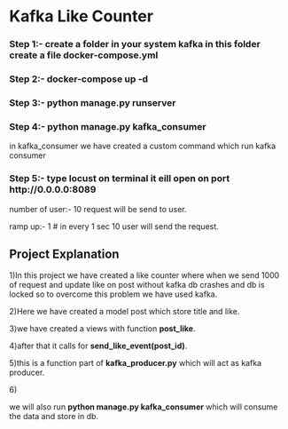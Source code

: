 <h1>Kafka Like Counter</h1>

<h3>Step 1:- create a folder in your system kafka in this folder create a file docker-compose.yml </h3>

<h3>Step 2:- docker-compose up -d </h3>

<h3>Step 3:- python manage.py runserver</h3>

<h3>Step 4:- python manage.py kafka_consumer</h3>

<p>in kafka_consumer we have created a custom command which run kafka consumer </p>

<h3>Step 5:- type locust on terminal it eill open on port http://0.0.0.0:8089</h3>

<p>number of user:- 10 request will be send to user.</p>

<p>ramp up:- 1 # in  every 1 sec 10 user will send the request.</p>

<h2>Project Explanation</h2>

<p>1)In this project we have created a like counter where when we send 1000 of request and update like on post without kafka db crashes and db is locked so to overcome this problem 
we have used kafka.</p>

<p>2)Here we have created a model post which store title and like.</p>

<p>3)we have created a views with function <b>post_like</b>.</p>

<p>4)after that it calls for <b>send_like_event(post_id)</b>.</p>

<p>5)this is a function part of <b>kafka_producer.py</b> which will act as kafka producer.</p>

6)<p>we will also run <b>python manage.py kafka_consumer</b> which will consume the data and store in db.</p>

